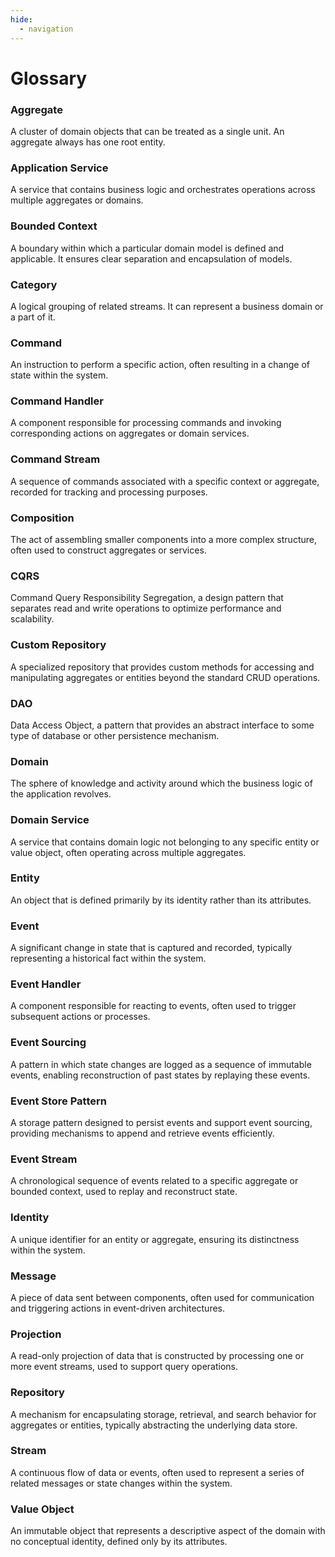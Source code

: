 ```yaml
---
hide:
  - navigation
---
```


<!-- Show TOC on the left -->
<style>
    .md-sidebar--secondary {
        order: 0;
    }
</style>

# Glossary

### Aggregate
A cluster of domain objects that can be treated as a single unit. An aggregate always has one root entity.

### Application Service
A service that contains business logic and orchestrates operations across multiple aggregates or domains.

### Bounded Context
A boundary within which a particular domain model is defined and applicable. It ensures clear separation and encapsulation of models.

### Category
A logical grouping of related streams. It can represent a business domain or a part of it.

### Command
An instruction to perform a specific action, often resulting in a change of state within the system.

### Command Handler
A component responsible for processing commands and invoking corresponding actions on aggregates or domain services.

### Command Stream
A sequence of commands associated with a specific context or aggregate, recorded for tracking and processing purposes.

### Composition
The act of assembling smaller components into a more complex structure, often used to construct aggregates or services.

### CQRS
Command Query Responsibility Segregation, a design pattern that separates read and write operations to optimize performance and scalability.

### Custom Repository
A specialized repository that provides custom methods for accessing and manipulating aggregates or entities beyond the standard CRUD operations.

### DAO
Data Access Object, a pattern that provides an abstract interface to some type of database or other persistence mechanism.

### Domain
The sphere of knowledge and activity around which the business logic of the application revolves.

### Domain Service
A service that contains domain logic not belonging to any specific entity or value object, often operating across multiple aggregates.

### Entity
An object that is defined primarily by its identity rather than its attributes.

### Event
A significant change in state that is captured and recorded, typically representing a historical fact within the system.

### Event Handler
A component responsible for reacting to events, often used to trigger subsequent actions or processes.

### Event Sourcing
A pattern in which state changes are logged as a sequence of immutable events, enabling reconstruction of past states by replaying these events.

### Event Store Pattern
A storage pattern designed to persist events and support event sourcing, providing mechanisms to append and retrieve events efficiently.

### Event Stream
A chronological sequence of events related to a specific aggregate or bounded context, used to replay and reconstruct state.

### Identity
A unique identifier for an entity or aggregate, ensuring its distinctness within the system.

### Message
A piece of data sent between components, often used for communication and triggering actions in event-driven architectures.

### Projection
A read-only projection of data that is constructed by processing one or more event streams, used to support query operations.

### Repository
A mechanism for encapsulating storage, retrieval, and search behavior for aggregates or entities, typically abstracting the underlying data store.

### Stream
A continuous flow of data or events, often used to represent a series of related messages or state changes within the system.

### Value Object
An immutable object that represents a descriptive aspect of the domain with no conceptual identity, defined only by its attributes.
